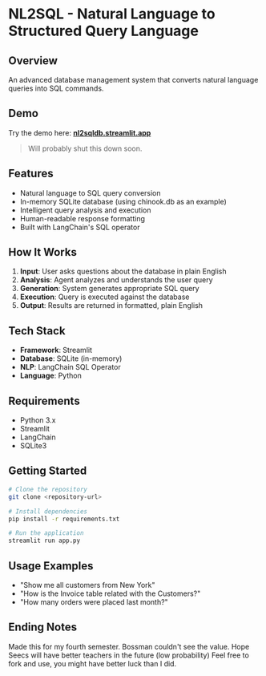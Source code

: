 # NL2SQL - Natural Language to Structured Query Language 

## Overview
An advanced database management system that converts natural language queries into SQL commands.

## Demo
Try the demo here: **[nl2sqldb.streamlit.app](https://nl2sqldb.streamlit.app)**
> Will probably shut this down soon.

## Features
- Natural language to SQL query conversion
- In-memory SQLite database (using chinook.db as an example)
- Intelligent query analysis and execution
- Human-readable response formatting
- Built with LangChain's SQL operator

## How It Works
1. **Input**: User asks questions about the database in plain English
2. **Analysis**: Agent analyzes and understands the user query
3. **Generation**: System generates appropriate SQL query
4. **Execution**: Query is executed against the database
5. **Output**: Results are returned in formatted, plain English

## Tech Stack
- **Framework**: Streamlit
- **Database**: SQLite (in-memory)
- **NLP**: LangChain SQL Operator
- **Language**: Python

## Requirements
- Python 3.x
- Streamlit
- LangChain
- SQLite3

## Getting Started
```bash
# Clone the repository
git clone <repository-url>

# Install dependencies
pip install -r requirements.txt

# Run the application
streamlit run app.py
```

## Usage Examples
- "Show me all customers from New York"
- "How is the Invoice table related with the Customers?"
- "How many orders were placed last month?"

## Ending Notes
Made this for my fourth semester. Bossman couldn't see the value. Hope Seecs will have better teachers in the future (low probability) 
Feel free to fork and use, you might have better luck than I did.
